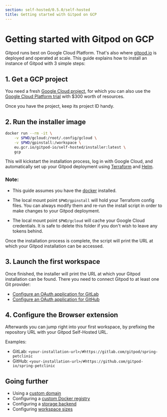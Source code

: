 ```yaml
---
section: self-hosted/0.5.0/self-hosted
title: Getting started with Gitpod on GCP
---
```


# Getting started with Gitpod on GCP

Gitpod runs best on Google Cloud Platform. That's also where [gitpod.io](https://gitpod.io) is deployed and operated at scale.
This guide explains how to install an instance of Gitpod with 3 simple steps:

## 1. Get a GCP project

You need a fresh [Google Cloud project](https://cloud.google.com/resource-manager/docs/creating-managing-projects), for which you can also use the [Google Cloud Platform trial](https://console.cloud.google.com/freetrial) with $300 worth of resources.

Once you have the project, keep its project ID handy.

## 2. Run the installer image

```bash
docker run --rm -it \
    -v $PWD/gcloud:/root/.config/gcloud \
    -v $PWD/gpinstall:/workspace \
    eu.gcr.io/gitpod-io/self-hosted/installer:latest \
    gcp
```

This will kickstart the installation process, log in with Google Cloud, and automatically set up your Gitpod deployment using [Terraform](https://www.terraform.io) and [Helm](https://helm.sh).

### Note:

- This guide assumes you have the [docker](https://docs.docker.com/engine/install/) installed.

- The local mount point `$PWD/gpinstall` will hold your Terraform config files. You can always modify them and re-run the install script in order to make changes to your Gitpod deployment.

- The local mount point `$PWD/gcloud` will cache your Google Cloud credentials. It is safe to delete this folder if you don't wish to leave any tokens behind.

Once the installation process is complete, the script will print the URL at which your Gitpod installation can be accessed.

## 3. Launch the first workspace

Once finished, the installer will print the URL at which your Gitpod installation can be found. There you need to connect Gitpod to at least one Git provider:

- [Configure an OAuth application for GitLab](/docs/gitlab-integration/#oauth-application)
- [Configure an OAuth application for GitHub](/docs/github-integration/#oauth-application)

## 4. Configure the Browser extension

Afterwards you can jump right into your first workspace, by prefixing the repository URL with your Gitpod Self-Hosted URL.

Examples:

- GitLab: `<your-installation-url>/#https://gitlab.com/gitpod/spring-petclinic`
- GitHub: `<your-installation-url>/#https://github.com/gitpod-io/spring-petclinic`

## Going further

- Using a [custom domain](./domain/)
- Configuring a [custom Docker registry](./docker-registry/)
- Configuring a [storage backend](./storage/)
- Configuring [workspace sizes](./workspaces/)
